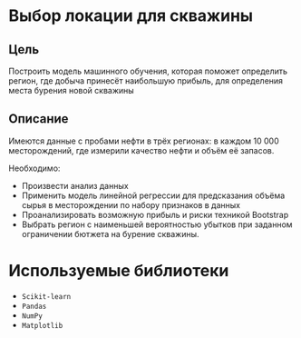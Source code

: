 # Выбор локации для скважины

## Цель
Построить модель машинного обучения, которая поможет определить регион, где добыча принесёт наибольшую прибыль, для определения места бурения новой скважины

## Описание
Имеются данные с пробами нефти в трёх регионах: в каждом 10 000 месторождений, где измерили качество нефти и объём её запасов.

Необходимо:

- Произвести анализ данных
- Применить модель линейной регрессии для предсказания объёма сырья в месторождении по набору признаков в данных
- Проанализировать возможную прибыль и риски техникой Bootstrap
- Выбрать регион с наименьшей вероятностью убытков при заданном ограничении бютжета на бурение скважины.

# Используемые библиотеки
- `Scikit-learn`
- `Pandas`
- `NumPy`
- `Matplotlib`

